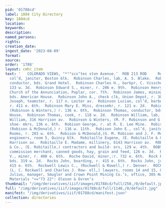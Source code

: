```yaml
---
pid: '01788cd'
label: 1884 City Directory
key: 1884cd
location: 
keywords: 
description: 
named_persons: 
rights: 
creation_date: 
ingest_date: '2023-08-09'
format: 
source: 
order: '1788'
layout: cmhc_item
text: '   COLORADO VIEWS, "*°"scs"tes ston Avenue.’  ROB 213 ROD     Robinson Charles,
  col’d, janitor, Boston blk.  Robinson Charles, lab, A. S. Blake.  Robinson C. D.,
  conductor, bds. Grand Hotel.  Robinson Charles H., barkpr, C. Visscher & Co., r.
  133 w. 3d.  Robinson Edward S., miner, r. 206 e. 9th.  Robinson Henry Rev., pastor
  Church of the Annunciation, Poplar, cor. 7th.  Robinson James, mining engineer,
  bds. American House.  Robinson John A., check clk, Union Depot, r. 304 e. 9th.  Robinson
  Joseph, teamster, r. 117 n. Leiter av.  Robinson Lucian, col’d, barber, H. R. Robinson,
  r. 411 e. 6th.  Robinson Mary E. Miss, dressmkr, r. 121 e. 2d.  Robinson M. F.,
  (Robinson & Winters,) r. 136 e. 6th,  Robinson Thomas, conductor, bds. Commercial
  House.  Robinson Thomas, cook, r. 118 w. 2d.  Robinson William, lab, Capitol Restaurant.  Robinson
  William, 316 Harrison av.  Robinson & Winters, (M. F. Robinson and G. C.Winters,)
  shoe- mkrs, 136 e. 6th.  Robison George, r. at R. E. Lee Mine.  Robison George M.,
  (Robison & McDonald,) r. 116 w. 11th.  Robison John E., col’d, janitor, N. Y. Club
  Rooms, r. 203 w. 6th.  Robison & McDonald,(G. M. Robison and J. F. McDonald,)civil
  engineers, room 5, Quincy blk.  Robitaille Eugene, (E. Robitaille & Co.,) r. 6144
  Harrison av.  Robitaille E. Madame, millinery, 6143 Harrison av.  ROBITAILLE E.
  & Co., (E. Robitaille,) contractors and build- ers, 129 w. 4th.  ROBSON THOMAS,
  commission merchant, canned goods, hay, grain and feed, 126 e. 3d.  Roby Junius
  V., miner, r. 400 e. 6th.  Roche David, miner,:r. 732 e. 6th.  Rock Peter, teamster,
  bds. 319 w. 2d.  Rocks John, boarding, r. 415 e. 6th.  Rocks John, jr., miner, r.
  415 e. 6th.  Rockwell Lewis C., (Rockwell & Rowell,) r. Denver.  ROCKWELL & ROWELLIL,
  (L. C. Rockwell and Charles J. Row- ell,) lawyers, rooms 14 and 15, Quincy bik.  Rodman
  Julius, manager, Smugler and Crown Point Mining Co.’s, oftice, 305 Harrison av.  Artists’
  Materials °<="73 22": Oleson & Ovren’s    '
thumbnail: "/img/derivatives/iiif/images/01788cd/full/250,/0/default.jpg"
full: "/img/derivatives/iiif/images/01788cd/full/1140,/0/default.jpg"
manifest: "/img/derivatives/iiif/01788cd/manifest.json"
collection: directories
---
```

